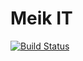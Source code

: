 # Meik IT

[![Build Status](https://travis-ci.org/meikit/meikit.svg?branch=master)](https://travis-ci.org/meikit/meikit)